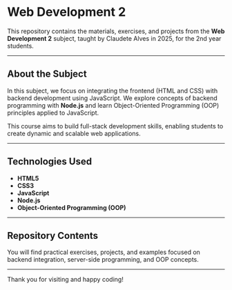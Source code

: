 # Web Development 2

This repository contains the materials, exercises, and projects from the **Web Development 2** subject, taught by Claudete Alves in 2025, for the 2nd year students.

---

## About the Subject

In this subject, we focus on integrating the frontend (HTML and CSS) with backend development using JavaScript. We explore concepts of backend programming with **Node.js** and learn Object-Oriented Programming (OOP) principles applied to JavaScript.

This course aims to build full-stack development skills, enabling students to create dynamic and scalable web applications.

---

## Technologies Used

- **HTML5**  
- **CSS3**  
- **JavaScript**  
- **Node.js**  
- **Object-Oriented Programming (OOP)**

---

## Repository Contents

You will find practical exercises, projects, and examples focused on backend integration, server-side programming, and OOP concepts.

---

Thank you for visiting and happy coding!


